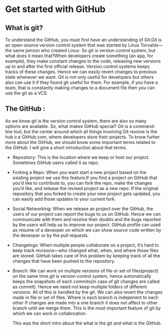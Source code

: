 # Get started with GitHub
## What is git?
To understand the GitHub, you must first have an understanding of Git.Git is an open-source version control system that was started by Linus Torvalds—the same person who created Linux.
So git is version control system, but what does it mean that?When developers create something (an app, for example), they make constant changes to the code, releasing new versions up to and after the first official release. Version control systems keeps tracks of these changes. Hence we can easily revert changes to previous state whenever we want.
Git is not only useful for developers but others also can use it if they found git useful for them. For example, if you have a team, that is constantly making changes to a document file then you can use the git as a VCS.

## The GitHub :
   As we know git is the version control system, there are also so many options are available. So, what makes GitHub special? Git is a command-line tool, but the center around which all things involving Git revolve is the hub ir.e GitHub.com,  where developers store their projects.
    To know furher more about the GitHub, we should know some important terms related to the GitHub. I will give a short introduction about that terms.
    
* Repository:
This is the location where we keep or host our project. Sometimes GitHub users called it as repo.

* Forking a Repo:
 When you want start a new project based on the existing project we use this feature.If you find a project on GitHub that you’d like to contribute to, you can fork the repo, make the changes you’d like, and release the revised project as a new repo. If the original repository that you forked to create your new project gets updated, you can easily add those updates to your current fork.
 
 * Social Networking:
 When we release an project over the GitHub, the users of our project can report the bugs to us on GitHub. Hence we can communicate with them and resolve their doubts and the bugs reported by the users will help us to improve our project.
 GitHub profile can used as resume of a deveoper on which we can show source code written by the deveoper or by the pull requests.
 
 * Changelogs:
  When multiple people collaborate on a project, it’s hard to keep track revisions—who changed what, when, and where those files are stored. GitHub takes care of this problem by keeping track of all the changes that have been pushed to the repository.
  
 * Branch:
  We can work on multiple versions of file or set of files(project) on the same time.git is version control system, hence automatically keeps the snapshots of each commits(in case of git changes are called as commit). Hence we need not keep multiple folders of different versions. All of this is handled by the git. We can also revert the changes made in file or set of files. Where is each branch is indepenent to each other if changes are made into a one branch it does not affect to other branch until we merge them. This is the most important feature of git by which we can work in collabroation.
  
   This was the short intro about the what is the git and what is the GitHub. 
